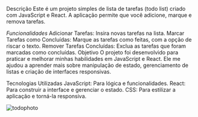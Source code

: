 Descrição
Este é um projeto simples de lista de tarefas (todo list) criado com JavaScript e React. A aplicação permite que você adicione, marque e remova tarefas.

<i>Funcionalidades</i>
Adicionar Tarefas: Insira novas tarefas na lista.
Marcar Tarefas como Concluídas: Marque as tarefas como feitas, com a opção de riscar o texto.
Remover Tarefas Concluídas: Exclua as tarefas que foram marcadas como concluídas.
Objetivo
O projeto foi desenvolvido para praticar e melhorar minhas habilidades em JavaScript e React. Ele me ajudou a aprender mais sobre manipulação de estado, gerenciamento de listas e criação de interfaces responsivas.

Tecnologias Utilizadas
JavaScript: Para lógica e funcionalidades.
React: Para construir a interface e gerenciar o estado.
CSS: Para estilizar a aplicação e torná-la responsiva.

![todophoto](https://github.com/user-attachments/assets/f792d8e5-7385-4c04-ba79-bba19ab36e50)
